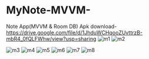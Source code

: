 # MyNote-MVVM-
Note App(MVVM &amp; Room DB)
Apk download-https://drive.google.com/file/d/1JhduWCHqooZUvttrzB-mbR4_0fQLFWhw/view?usp=sharing
![m1](https://user-images.githubusercontent.com/47972954/128396564-43ec01f5-0bd2-4147-94bc-34badcd8869a.jpg)
![m2](https://user-images.githubusercontent.com/47972954/128396574-414b72b4-3485-4f6a-ab87-42a3a25cfa72.jpg)

![m3](https://user-images.githubusercontent.com/47972954/128396576-0234f261-264a-4a43-bb21-e59fe4a740c5.jpg)
![m4](https://user-images.githubusercontent.com/47972954/128396578-72ff20eb-ba23-4093-a849-686a2a53d020.jpg)
![m5](https://user-images.githubusercontent.com/47972954/128396587-2d454181-9941-4374-99c2-3600c48d8906.jpg)
![m6](https://user-images.githubusercontent.com/47972954/128396590-7abc964a-2e27-43dc-aa58-941fb7d796ce.jpg)
![m7](https://user-images.githubusercontent.com/47972954/128396591-ade669c6-fdb5-4646-9682-a0cfee5f5a23.jpg)
![m8](https://user-images.githubusercontent.com/47972954/128396593-9cffc490-d301-4ef6-9d3c-e34c0a3fa585.jpg)
